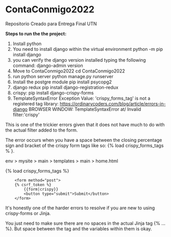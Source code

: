 # ContaConmigo2022
Repositorio Creado para Entrega Final UTN

**Steps to run the the project:**
1. Install python
2. You need to install django within the virtual environment
python -m pip install django	
3. you can verify the django version installed typing the following command:
django-admin version
4. Move to ContaConmigo2022
cd ContaConmigo2022
5. run python server
python manage.py runserver
6. Install the postgre module
pip install psycopg2
8. django redux
pip install django-registration-redux
9. crispy: pip install django-crispy-forms
10. TemplateSyntaxError
Exception Value:	'crispy_forms_tag' is not a registered tag library: https://ordinarycoders.com/blog/article/errors-in-django
BROWSER WINDOW: TemplateSyntaxError at/ Invalid filter:'crispy'

This is one of the trickier errors given that it does not have much to do with the actual filter added to the form.

The error occurs when you have a space between the closing percentage sign and bracket of the crispy form tags like so: {% load crispy_forms_tags % }.

env > mysite > main > templates > main > home.html

{% load crispy_forms_tags %}
	
		<form method="post">
        {% csrf_token %}
            {{form|crispy}}
            <button type="submit">Submit</button>
        </form>
    

It's honestly one of the harder errors to resolve if you are new to using crispy-forms or Jinja.

You just need to make sure there are no spaces in the actual Jinja tag {% ... %}. But space between the tag and the variables within them is okay. 
